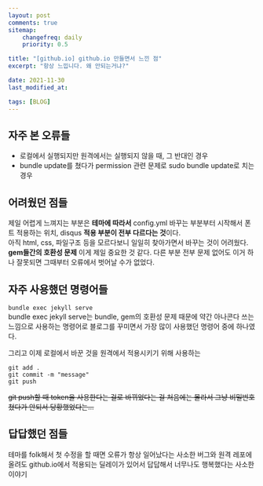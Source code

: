 ```yaml
---
layout: post
comments: true
sitemap:
    changefreq: daily
    priority: 0.5

title: "[github.io] github.io 만들면서 느낀 점"
excerpt: "항상 느낍니다. 왜 안되는거냐?"

date: 2021-11-30
last_modified_at: 

tags: [BLOG]
---
```


## 자주 본 오류들
* 로컬에서 실행되지만 원격에서는 실행되지 않을 때, 그 반대인 경우
* bundle update를 쳤다가 permission 관련 문제로 sudo bundle update로 치는 경우  

## 어려웠던 점들
제일 어렵게 느껴지는 부분은 **테마에 따라서** config.yml 바꾸는 부분부터 시작해서 폰트 적용하는 위치, disqus **적용 부분이 전부 다르다는 것**이다.  
아직 html, css, 파일구조 등을 모르다보니 일일히 찾아가면서 바꾸는 것이 어려웠다.  
**gem들간의 호환성 문제** 이게 제일 중요한 것 같다. 다른 부분 전부 문제 없어도 이거 하나 잘못되면 그때부터 오류에서 벗어날 수가 없었다.

## 자주 사용했던 명령어들
`bundle exec jekyll serve`  
bundle exec jekyll serve는 bundle, gem의 호환성 문제 때문에 약간 아나콘다 쓰는 느낌으로 사용하는 명령어로 블로그를 꾸미면서 가장 많이 사용했던 명령어 중에 하나였다.  

그리고 이제 로컬에서 바꾼 것을 원격에서 적용시키기 위해 사용하는  
```
git add .  
git commit -m "message"  
git push  
```
~~git push할 때 token을 사용한다는 걸로 바뀌었다는 걸 처음에는 몰라서 그냥 비밀번호 쳤다가 안되서 당황했었다는...~~

## 답답했던 점들
테마를 folk해서 첫 수정을 할 때면 오류가 항상 일어났다는 사소한 버그와 원격 레포에 올려도 github.io에서 적용되는 딜레이가 있어서 답답해서 너무나도 행복했다는 사소한 이야기  